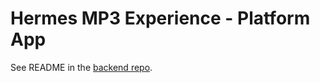 # Hermes MP3 Experience - Platform App

See README in the [backend repo](https://github.com/Laurcons/hermes-mp3-backend).
